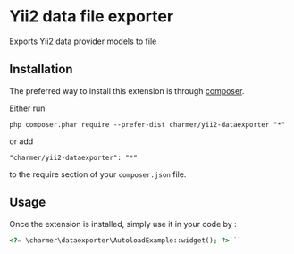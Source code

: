 Yii2 data file exporter
=======================
Exports Yii2 data provider models to file

Installation
------------

The preferred way to install this extension is through [composer](http://getcomposer.org/download/).

Either run

```
php composer.phar require --prefer-dist charmer/yii2-dataexporter "*"
```

or add

```
"charmer/yii2-dataexporter": "*"
```

to the require section of your `composer.json` file.


Usage
-----

Once the extension is installed, simply use it in your code by  :

```php
<?= \charmer\dataexporter\AutoloadExample::widget(); ?>```